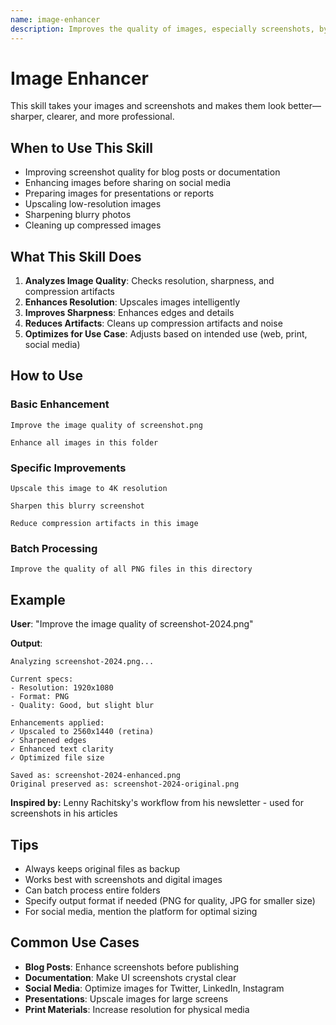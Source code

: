 ```yaml
---
name: image-enhancer
description: Improves the quality of images, especially screenshots, by enhancing resolution, sharpness, and clarity. Perfect for preparing images for presentations, documentation, or social media posts.
---
```


# Image Enhancer

This skill takes your images and screenshots and makes them look better—sharper, clearer, and more professional.

## When to Use This Skill

- Improving screenshot quality for blog posts or documentation
- Enhancing images before sharing on social media
- Preparing images for presentations or reports
- Upscaling low-resolution images
- Sharpening blurry photos
- Cleaning up compressed images

## What This Skill Does

1. **Analyzes Image Quality**: Checks resolution, sharpness, and compression artifacts
2. **Enhances Resolution**: Upscales images intelligently
3. **Improves Sharpness**: Enhances edges and details
4. **Reduces Artifacts**: Cleans up compression artifacts and noise
5. **Optimizes for Use Case**: Adjusts based on intended use (web, print, social media)

## How to Use

### Basic Enhancement

```
Improve the image quality of screenshot.png
```

```
Enhance all images in this folder
```

### Specific Improvements

```
Upscale this image to 4K resolution
```

```
Sharpen this blurry screenshot
```

```
Reduce compression artifacts in this image
```

### Batch Processing

```
Improve the quality of all PNG files in this directory
```

## Example

**User**: "Improve the image quality of screenshot-2024.png"

**Output**:
```
Analyzing screenshot-2024.png...

Current specs:
- Resolution: 1920x1080
- Format: PNG
- Quality: Good, but slight blur

Enhancements applied:
✓ Upscaled to 2560x1440 (retina)
✓ Sharpened edges
✓ Enhanced text clarity
✓ Optimized file size

Saved as: screenshot-2024-enhanced.png
Original preserved as: screenshot-2024-original.png
```

**Inspired by:** Lenny Rachitsky's workflow from his newsletter - used for screenshots in his articles

## Tips

- Always keeps original files as backup
- Works best with screenshots and digital images
- Can batch process entire folders
- Specify output format if needed (PNG for quality, JPG for smaller size)
- For social media, mention the platform for optimal sizing

## Common Use Cases

- **Blog Posts**: Enhance screenshots before publishing
- **Documentation**: Make UI screenshots crystal clear
- **Social Media**: Optimize images for Twitter, LinkedIn, Instagram
- **Presentations**: Upscale images for large screens
- **Print Materials**: Increase resolution for physical media
